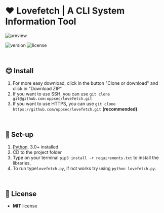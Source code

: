 # ❤ Lovefetch | A CLI System Information Tool

![preview](https://i.imgur.com/fGYefV7.jpg)

![version](https://img.shields.io/badge/VERSION-1.0.0-brightgreen.svg?style=for-the-badge)
![license](https://img.shields.io/badge/LICENSE-MIT-blue.svg?style=for-the-badge)

<br>

## 😊 Install
1. For more easy download, click in the button "Clone or download" and click in "Download ZIP"
2. If you want to use SSH, you can use `git clone git@github.com:oppsec/lovefetch.git`
3. If you want to use HTTPS, you can use `git clone https://github.com/oppsec/lovefetch.git` **(recommended)**

<br>

## 🔨 Set-up
1. [Python](https://www.python.org/). 3.0+ installed.
2. CD to the project folder
3. Type on your terminal ``pip3 install -r requirements.txt`` to install the libraries.
4. To run type``lovefetch.py``, if not works try using ``python lovefetch.py``.

<br>

## 📄 License
* **MIT** license
